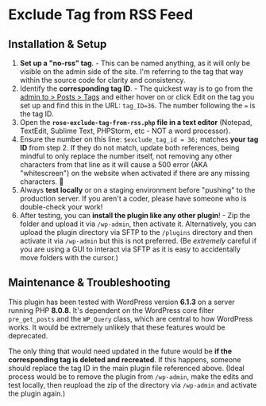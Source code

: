 # Exclude Tag from RSS Feed

## Installation & Setup

1. **Set up a "no-rss" tag**. - This can be named anything, as it will only be visible on the admin side of the site. I'm referring to the tag that way within the source code for clarity and consistency.
2. Identify the **corresponding tag ID**. - The quickest way is to go from the [admin to > Posts > Tags](https://dsacleveland.org/wp-admin/edit-tags.php?taxonomy=post_tag) and either hover on or click Edit on the tag you set up and find this in the URL: `tag_ID=36`. The number following the `=` is the tag ID.
3. Open the **`rose-exclude-tag-from-rss.php` file in a text editor** (Notepad, TextEdit, Sublime Text, PHPStorm, etc - NOT a word processor).
4. Ensure the number on this line: `$exclude_tag_id = 36;` matches **your tag ID** from step 2. If they do not match, update both references, being mindful to only replace the number itself, not removing any other characters from that line as it will cause a 500 error (AKA "whitescreen") on the website when activated if there are any missing characters. 🙂
5. Always **test locally** or on a staging environment before "pushing" to the production server. If you aren't a coder, please have someone who is double-check your work!
6. After testing, you can **install the plugin like any other plugin**! - Zip the folder and upload it via `/wp-admin`, then activate it. Alternatively, you can upload the plugin directory via SFTP to the `/plugins` directory and then activate it via `/wp-admin` but this is not preferred. (Be *extremely* careful if you are using a GUI to interact via SFTP as it is easy to accidentally move folders with the cursor.)

## Maintenance & Troubleshooting

This plugin has been tested with WordPress version **6.1.3** on a server running PHP **8.0.8**. It's dependent on the WordPress core filter `pre_get_posts` and the `WP_Query` class, which are central to how WordPress works. It would be extremely unlikely that these features would be deprecated.

The only thing that would need updated in the future would be **if the corresponding tag is deleted and recreated**. If this happens, someone should replace the tag ID in the main plugin file referenced above. (Ideal process would be to remove the plugin from `/wp-admin`, make the edits and test locally, then reupload the zip of the directory via `/wp-admin` and activate the plugin again.)
